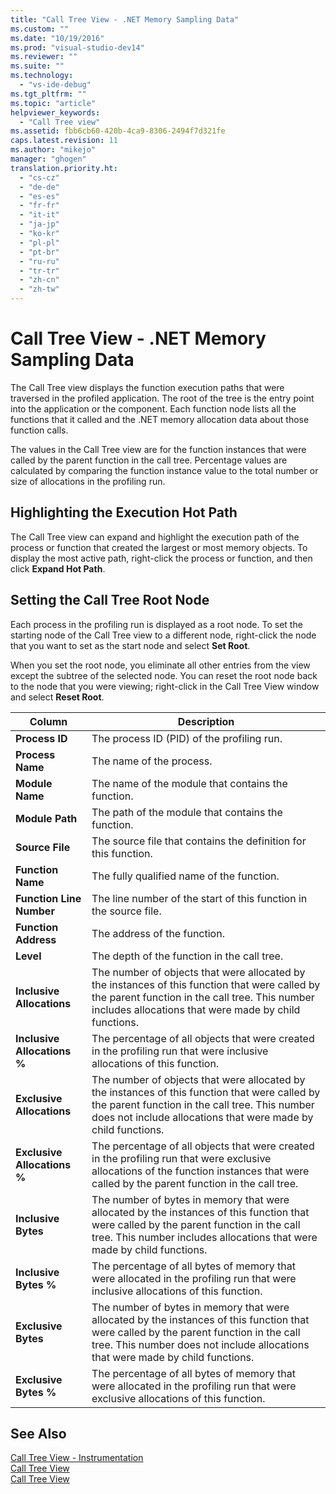 ```yaml
---
title: "Call Tree View - .NET Memory Sampling Data"
ms.custom: ""
ms.date: "10/19/2016"
ms.prod: "visual-studio-dev14"
ms.reviewer: ""
ms.suite: ""
ms.technology: 
  - "vs-ide-debug"
ms.tgt_pltfrm: ""
ms.topic: "article"
helpviewer_keywords: 
  - "Call Tree view"
ms.assetid: fbb6cb60-420b-4ca9-8306-2494f7d321fe
caps.latest.revision: 11
ms.author: "mikejo"
manager: "ghogen"
translation.priority.ht: 
  - "cs-cz"
  - "de-de"
  - "es-es"
  - "fr-fr"
  - "it-it"
  - "ja-jp"
  - "ko-kr"
  - "pl-pl"
  - "pt-br"
  - "ru-ru"
  - "tr-tr"
  - "zh-cn"
  - "zh-tw"
---
```

# Call Tree View - .NET Memory Sampling Data
The Call Tree view displays the function execution paths that were traversed in the profiled application. The root of the tree is the entry point into the application or the component. Each function node lists all the functions that it called and the .NET memory allocation data about those function calls.  
  
 The values in the Call Tree view are for the function instances that were called by the parent function in the call tree. Percentage values are calculated by comparing the function instance value to the total number or size of allocations in the profiling run.  
  
## Highlighting the Execution Hot Path  
 The Call Tree view can expand and highlight the execution path of the process or function that created the largest or most memory objects. To display the most active path, right-click the process or function, and then click **Expand Hot Path**.  
  
## Setting the Call Tree Root Node  
 Each process in the profiling run is displayed as a root node. To set the starting node of the Call Tree view to a different node, right-click the node that you want to set as the start node and select **Set Root**.  
  
 When you set the root node, you eliminate all other entries from the view except the subtree of the selected node. You can reset the root node back to the node that you were viewing; right-click in the Call Tree View window and select **Reset Root**.  
  
|Column|Description|  
|------------|-----------------|  
|**Process ID**|The process ID (PID) of the profiling run.|  
|**Process Name**|The name of the process.|  
|**Module Name**|The name of the module that contains the function.|  
|**Module Path**|The path of the module that contains the function.|  
|**Source File**|The source file that contains the definition for this function.|  
|**Function Name**|The fully qualified name of the function.|  
|**Function Line Number**|The line number of the start of this function in the source file.|  
|**Function Address**|The address of the function.|  
|**Level**|The depth of the function in the call tree.|  
|**Inclusive Allocations**|The number of objects that were allocated by the instances of this function that were called by the parent function in the call tree. This number includes allocations that were made by child functions.|  
|**Inclusive Allocations %**|The percentage of all objects that were created in the profiling run that were inclusive allocations of this function.|  
|**Exclusive Allocations**|The number of objects that were allocated by the instances of this function that were called by the parent function in the call tree. This number does not include allocations that were made by child functions.|  
|**Exclusive Allocations %**|The percentage of all objects that were created in the profiling run that were exclusive allocations of the function instances that were called by the parent function in the call tree.|  
|**Inclusive Bytes**|The number of bytes in memory that were allocated by the instances of this function that were called by the parent function in the call tree. This number includes allocations that were made by child functions.|  
|**Inclusive Bytes %**|The percentage of all bytes of memory that were allocated in the profiling run that were inclusive allocations of this function.|  
|**Exclusive Bytes**|The number of bytes in memory that were allocated by the instances of this function that were called by the parent function in the call tree. This number does not include allocations that were made by child functions.|  
|**Exclusive Bytes %**|The percentage of all bytes of memory that were allocated in the profiling run that were exclusive allocations of this function.|  
  
## See Also  
 [Call Tree View - Instrumentation](../profiling/call-tree-view---.net-memory-instrumentation-data.md)   
 [Call Tree View](../profiling/call-tree-view---sampling-data.md)   
 [Call Tree View](../profiling/call-tree-view---instrumentation-data.md)